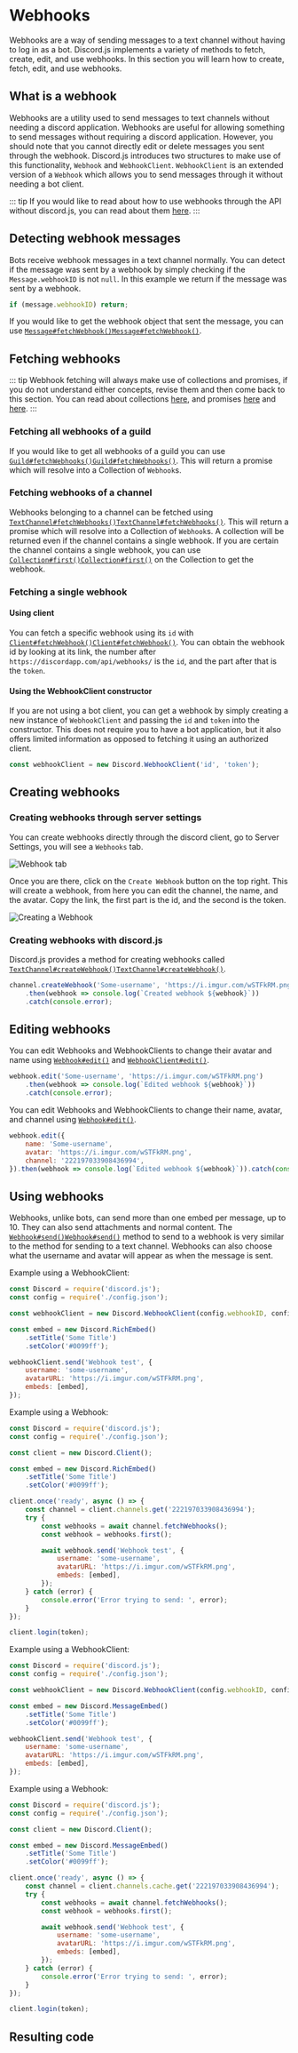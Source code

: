 # Webhooks

Webhooks are a way of sending messages to a text channel without having to log in as a bot. Discord.js implements a variety of methods to fetch, create, edit, and use webhooks. In this section you will learn how to create, fetch, edit, and use webhooks.

## What is a webhook

Webhooks are a utility used to send messages to text channels without needing a discord application. Webhooks are useful for allowing something to send messages without requiring a discord application. However, you should note that you cannot directly edit or delete messages you sent through the webhook. Discord.js introduces two structures to make use of this functionality, `Webhook` and `WebhookClient`. `WebhookClient` is an extended version of a `Webhook` which allows you to send messages through it without needing a bot client.

::: tip If you would like to read about how to use webhooks through the API without discord.js, you can read about them [here](https://discordapp.com/developers/docs/resources/webhook). :::

## Detecting webhook messages

Bots receive webhook messages in a text channel normally. You can detect if the message was sent by a webhook by simply checking if the `Message.webhookID` is not `null`. In this example we return if the message was sent by a webhook.

```js
if (message.webhookID) return;
```

If you would like to get the webhook object that sent the message, you can use <branch version="11.x" inline>[`Message#fetchWebhook()`](https://discord.js.org/#/docs/main/11.5.1/class/Message?scrollTo=fetchWebhook)</branch><branch version="12.x" inline>[`Message#fetchWebhook()`](https://discord.js.org/#/docs/main/master/class/Message?scrollTo=fetchWebhook)</branch>.

## Fetching webhooks

::: tip Webhook fetching will always make use of collections and promises, if you do not understand either concepts, revise them and then come back to this section.  You can read about collections [here](/additional-info/collections.md), and promises [here](/additional-info/async-await.md) and [here](https://developer.mozilla.org/en-US/docs/Web/JavaScript/Guide/Using_promises). :::

### Fetching all webhooks of a guild

If you would like to get all webhooks of a guild you can use <branch version="11.x" inline>[`Guild#fetchWebhooks()`](https://discord.js.org/#/docs/main/11.5.1/class/Guild?scrollTo=fetchWebhooks)</branch><branch version="12.x" inline>[`Guild#fetchWebhooks()`](https://discord.js.org/#/docs/main/master/class/Guild?scrollTo=fetchWebhooks)</branch>. This will return a promise which will resolve into a Collection of `Webhook`s.

### Fetching webhooks of a channel

Webhooks belonging to a channel can be fetched using <branch version="11.x" inline>[`TextChannel#fetchWebhooks()`](https://discord.js.org/#/docs/main/11.5.1/class/TextChannel?scrollTo=fetchWebhooks)</branch><branch version="12.x" inline>[`TextChannel#fetchWebhooks()`](https://discord.js.org/#/docs/main/master/class/TextChannel?scrollTo=fetchWebhooks)</branch>. This will return a promise which will resolve into a Collection of `Webhook`s. A collection will be returned even if the channel contains a single webhook. If you are certain the channel contains a single webhook, you can use <branch version="11.x" inline>[`Collection#first()`](https://discord.js.org/#/docs/main/11.5.1/class/Collection?scrollTo=first)</branch><branch version="12.x" inline>[`Collection#first()`](https://discord.js.org/#/docs/collection/master/class/Collection?scrollTo=first)</branch> on the Collection to get the webhook.

### Fetching a single webhook

#### Using client

You can fetch a specific webhook using its `id` with <branch version="11.x" inline>[`Client#fetchWebhook()`](https://discord.js.org/#/docs/main/11.5.1/class/Client?scrollTo=fetchWebhook)</branch><branch version="12.x" inline>[`Client#fetchWebhook()`](https://discord.js.org/#/docs/main/master/class/Client?scrollTo=fetchWebhook)</branch>. You can obtain the webhook id by looking at its link, the number after `https://discordapp.com/api/webhooks/` is the `id`, and the part after that is the `token`.

#### Using the WebhookClient constructor

If you are not using a bot client, you can get a webhook by simply creating a new instance of `WebhookClient` and passing the `id` and `token` into the constructor. This does not require you to have a bot application, but it also offers limited information as opposed to fetching it using an authorized client.

```js
const webhookClient = new Discord.WebhookClient('id', 'token');
```

## Creating webhooks

### Creating webhooks through server settings

You can create webhooks directly through the discord client, go to Server Settings, you will see a `Webhooks` tab.

![Webhook tab](~@/images/creating-webhooks-1.png)

Once you are there, click on the `Create Webhook` button on the top right. This will create a webhook, from here you can edit the channel, the name, and the avatar. Copy the link, the first part is the id, and the second is the token.

![Creating a Webhook](~@/images/creating-webhooks-2.png)

### Creating webhooks with discord.js

Discord.js provides a method for creating webhooks called <branch version="11.x" inline>[`TextChannel#createWebhook()`](https://discord.js.org/#/docs/main/11.5.1/class/TextChannel?scrollTo=createWebhook)</branch><branch version="12.x" inline>[`TextChannel#createWebhook()`](https://discord.js.org/#/docs/main/master/class/TextChannel?scrollTo=createWebhook)</branch>.

```js
channel.createWebhook('Some-username', 'https://i.imgur.com/wSTFkRM.png')
    .then(webhook => console.log(`Created webhook ${webhook}`))
    .catch(console.error);
```

## Editing webhooks

<branch version="11.x">

You can edit Webhooks and WebhookClients to change their avatar and name using [`Webhook#edit()`](https://discord.js.org/#/docs/main/11.5.1/class/Webhook?scrollTo=edit) and [`WebhookClient#edit()`](https://discord.js.org/#/docs/main/11.5.1/class/WebhookClient?scrollTo=edit).

```js
webhook.edit('Some-username', 'https://i.imgur.com/wSTFkRM.png')
    .then(webhook => console.log(`Edited webhook ${webhook}`))
    .catch(console.error);
```

</branch>
<branch version="12.x">

You can edit Webhooks and WebhookClients to change their name, avatar, and channel using [`Webhook#edit()`](https://discord.js.org/#/docs/main/master/class/Webhook?scrollTo=edit).

```js
webhook.edit({
    name: 'Some-username',
    avatar: 'https://i.imgur.com/wSTFkRM.png',
    channel: '222197033908436994',
}).then(webhook => console.log(`Edited webhook ${webhook}`)).catch(console.error);
```

</branch>

## Using webhooks

Webhooks, unlike bots, can send more than one embed per message, up to 10. They can also send attachments and normal content. The <branch version="11.x" inline> [`Webhook#send()`](https://discord.js.org/#/docs/main/11.5.1/class/Webhook?scrollTo=send)</branch><branch version="12.x" inline>[`Webhook#send()`](https://discord.js.org/#/docs/main/master/class/Webhook?scrollTo=send)</branch> method to send to a webhook is very similar to the method for sending to a text channel. Webhooks can also choose what the username and avatar will appear as when the message is sent.

<branch version="11.x">

Example using a WebhookClient:

```js
const Discord = require('discord.js');
const config = require('./config.json');

const webhookClient = new Discord.WebhookClient(config.webhookID, config.webhookToken);

const embed = new Discord.RichEmbed()
    .setTitle('Some Title')
    .setColor('#0099ff');

webhookClient.send('Webhook test', {
    username: 'some-username',
    avatarURL: 'https://i.imgur.com/wSTFkRM.png',
    embeds: [embed],
});
```

Example using a Webhook:

```js
const Discord = require('discord.js');
const config = require('./config.json');

const client = new Discord.Client();

const embed = new Discord.RichEmbed()
    .setTitle('Some Title')
    .setColor('#0099ff');

client.once('ready', async () => {
    const channel = client.channels.get('222197033908436994');
    try {
        const webhooks = await channel.fetchWebhooks();
        const webhook = webhooks.first();

        await webhook.send('Webhook test', {
            username: 'some-username',
            avatarURL: 'https://i.imgur.com/wSTFkRM.png',
            embeds: [embed],
        });
    } catch (error) {
        console.error('Error trying to send: ', error);
    }
});

client.login(token);
```

</branch>
<branch version="12.x">

Example using a WebhookClient:

```js
const Discord = require('discord.js');
const config = require('./config.json');

const webhookClient = new Discord.WebhookClient(config.webhookID, config.webhookToken);

const embed = new Discord.MessageEmbed()
    .setTitle('Some Title')
    .setColor('#0099ff');

webhookClient.send('Webhook test', {
    username: 'some-username',
    avatarURL: 'https://i.imgur.com/wSTFkRM.png',
    embeds: [embed],
});
```

Example using a Webhook:

```js
const Discord = require('discord.js');
const config = require('./config.json');

const client = new Discord.Client();

const embed = new Discord.MessageEmbed()
    .setTitle('Some Title')
    .setColor('#0099ff');

client.once('ready', async () => {
    const channel = client.channels.cache.get('222197033908436994');
    try {
        const webhooks = await channel.fetchWebhooks();
        const webhook = webhooks.first();

        await webhook.send('Webhook test', {
            username: 'some-username',
            avatarURL: 'https://i.imgur.com/wSTFkRM.png',
            embeds: [embed],
        });
    } catch (error) {
        console.error('Error trying to send: ', error);
    }
});

client.login(token);
```
</branch>

## Resulting code

<resulting-code/>
